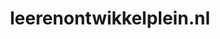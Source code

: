 ---
layout: post
title:  "leerenontwikkelplein.nl"
internal_url:  "/dutchgov/leerenontwikkelplein.nl.html"
subdomains_count: 6
all_subdomains_count: 14
urls_count: 6
ssl_rank: 0
http_rank: 69.666666666667
url_link: /data/leerenontwikkelplein.nl/urls.txt
all_subdomains_link: /data/leerenontwikkelplein.nl/all_subdomains.txt
subdomains_link: /data/leerenontwikkelplein.nl/subdomains.txt
categories: dutchgov
---